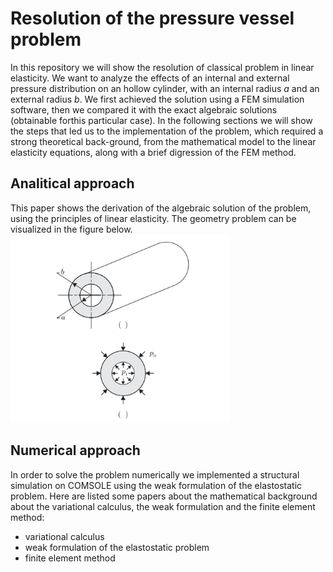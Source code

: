 # Resolution of the pressure vessel problem

In this repository we will show the resolution of classical problem in linear elasticity. We want to analyze the effects of an internal and external pressure distribution on an hollow cylinder, with an internal radius *a* and an external radius *b*.
We first achieved the solution using a FEM simulation software, then we compared it with the exact algebraic solutions (obtainable forthis particular case). In the following sections we will show the steps that led us to the implementation of the problem, which required a strong theoretical back-ground, from the mathematical model to the linear elasticity equations, along with a brief digression of the FEM method.

## Analitical approach

This paper shows the derivation of the algebraic solution of the problem, using the principles of linear elasticity. The geometry problem can be visualized in the figure below. 
<img src = "cylinder pressure.png" alt = "pressure distribution and dimensions" width = "350">


## Numerical approach

In order to solve the problem numerically we implemented a structural simulation on COMSOLE using the weak formulation of the elastostatic problem. Here are listed some papers about the mathematical background about the variational calculus, the weak formulation and the finite element method:
* variational calculus
* weak formulation of the elastostatic problem
* finite element method





